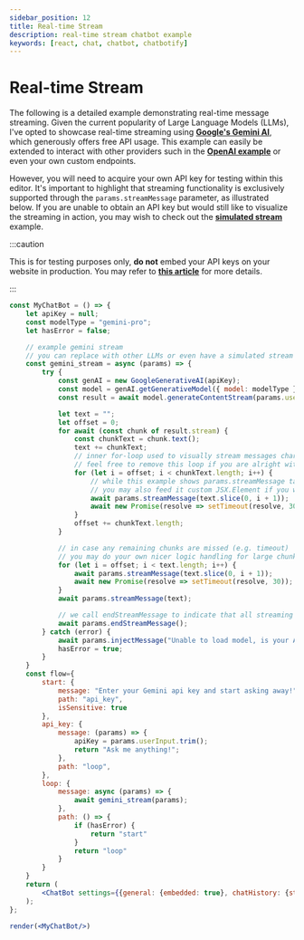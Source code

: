 ```yaml
---
sidebar_position: 12
title: Real-time Stream
description: real-time stream chatbot example
keywords: [react, chat, chatbot, chatbotify]
---
```


# Real-time Stream

The following is a detailed example demonstrating real-time message streaming. Given the current popularity of Large Language Models (LLMs), I've opted to showcase real-time streaming using [**Google's Gemini AI**](https://ai.google.dev/), which generously offers free API usage. This example can easily be extended to interact with other providers such in the [**OpenAI example**](/docs/examples/llm_conversation) or even your own custom endpoints.

However, you will need to acquire your own API key for testing within this editor. It's important to highlight that streaming functionality is exclusively supported through the `params.streamMessage` parameter, as illustrated below. If you are unable to obtain an API key but would still like to visualize the streaming in action, you may wish to check out the [**simulated stream**](/docs/examples/simulated_stream) example.

:::caution

This is for testing purposes only, **do not** embed your API keys on your website in production. You may refer to [**this article**](https://tjtanjin.medium.com/how-to-build-and-integrate-a-react-chatbot-with-llms-a-react-chatbotify-guide-part-4-b40cd59fd6e6) for more details.

:::

```jsx live noInline title=MyChatBot.js
const MyChatBot = () => {
	let apiKey = null;
	const modelType = "gemini-pro";
	let hasError = false;

	// example gemini stream
	// you can replace with other LLMs or even have a simulated stream
	const gemini_stream = async (params) => {
		try {
			const genAI = new GoogleGenerativeAI(apiKey);
			const model = genAI.getGenerativeModel({ model: modelType });
			const result = await model.generateContentStream(params.userInput);

			let text = "";
			let offset = 0;
			for await (const chunk of result.stream) {
				const chunkText = chunk.text();
				text += chunkText;
				// inner for-loop used to visually stream messages character-by-character
				// feel free to remove this loop if you are alright with visually chunky streams
				for (let i = offset; i < chunkText.length; i++) {
					// while this example shows params.streamMessage taking in text input,
					// you may also feed it custom JSX.Element if you wish
					await params.streamMessage(text.slice(0, i + 1));
					await new Promise(resolve => setTimeout(resolve, 30));
				}
				offset += chunkText.length;
			}

			// in case any remaining chunks are missed (e.g. timeout)
			// you may do your own nicer logic handling for large chunks
			for (let i = offset; i < text.length; i++) {
				await params.streamMessage(text.slice(0, i + 1));
				await new Promise(resolve => setTimeout(resolve, 30));
			}
			await params.streamMessage(text);

			// we call endStreamMessage to indicate that all streaming has ended here
			await params.endStreamMessage();
		} catch (error) {
			await params.injectMessage("Unable to load model, is your API Key valid?");
			hasError = true;
		}
	}
	const flow={
		start: {
			message: "Enter your Gemini api key and start asking away!",
			path: "api_key",
			isSensitive: true
		},
		api_key: {
			message: (params) => {
				apiKey = params.userInput.trim();
				return "Ask me anything!";
			},
			path: "loop",
		},
		loop: {
			message: async (params) => {
				await gemini_stream(params);
			},
			path: () => {
				if (hasError) {
					return "start"
				}
				return "loop"
			}
		}
	}
	return (
		<ChatBot settings={{general: {embedded: true}, chatHistory: {storageKey: "example_real_time_stream"}, botBubble: {simulateStream: true}}} flow={flow}/>
	);
};

render(<MyChatBot/>)
```